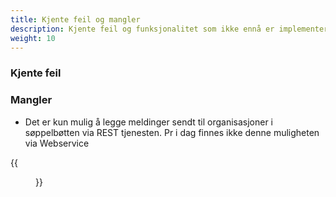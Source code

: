 ```yaml
---
title: Kjente feil og mangler
description: Kjente feil og funksjonalitet som ikke ennå er implementert i REST-apiet
weight: 10
---
```




### Kjente feil
 
 

### Mangler
- Det er kun mulig å legge meldinger sendt til organisasjoner i søppelbøtten via REST tjenesten. Pr i dag finnes ikke denne muligheten via Webservice

{{<figure src="rickroll.gif" title="Never gonna give you up!" >}}

